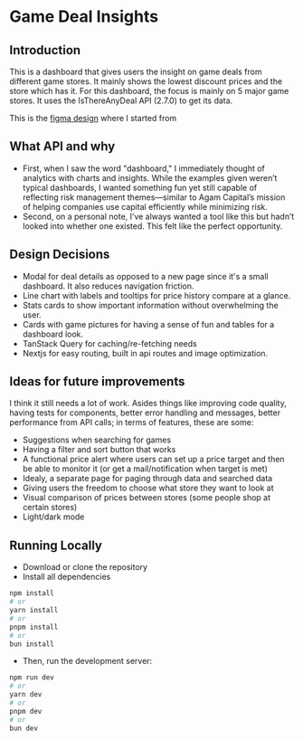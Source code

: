 # Game Deal Insights
## Introduction
This is a dashboard that gives users the insight on game deals from different game stores. It mainly shows the lowest discount prices and the store which has it. For this dashboard, the focus is mainly on 5 major game stores. It uses the IsThereAnyDeal API (2.7.0) to get its data.

This is the [figma design](https://www.figma.com/design/sobWKzSBrqHJ7OdMopy86B/Untitled?node-id=0-1&p=f&t=zy5mEsZvrWYA5htf-0) where I started from


## What API and why
- First, when I saw the word "dashboard," I immediately thought of analytics with charts and insights. While the examples given weren’t typical dashboards, I wanted something fun yet still capable of reflecting risk management themes—similar to Agam Capital’s mission of helping companies use capital efficiently while minimizing risk.
- Second, on a personal note, I’ve always wanted a tool like this but hadn’t looked into whether one existed. This felt like the perfect opportunity.
  
## Design Decisions
- Modal for deal details as opposed to a new page since it's a small dashboard. It also reduces navigation friction.
- Line chart with labels and tooltips for price history compare at a glance.
- Stats cards to show important information without overwhelming the user.
- Cards with game pictures for having a sense of fun and tables for a dashboard look.
- TanStack Query for caching/re-fetching needs
- Nextjs for easy routing, built in api routes and image optimization.

## Ideas for future improvements
I think it still needs a lot of work. Asides things like improving code quality, having tests for components, better error handling and messages, better performance from API calls; in terms of features, these are some:
- Suggestions when searching for games
- Having a filter and sort button that works
- A functional price alert where users can set up a price target and then be able to monitor it (or get a mail/notification when target is met)
- Idealy, a separate page for paging through data and searched data
- Giving users the freedom to choose what store they want to look at
- Visual comparison of prices between stores (some people shop at certain stores)
- Light/dark mode

## Running Locally
- Download or clone the repository
- Install all dependencies
```bash
npm install
# or
yarn install
# or
pnpm install
# or
bun install
```
- Then, run the development server:

```bash
npm run dev
# or
yarn dev
# or
pnpm dev
# or
bun dev
```
